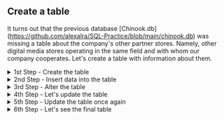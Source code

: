## Create a table

It turns out that the previous database [Chinook.db] (https://github.com/alexalra/SQL-Practice/blob/main/chinook.db) was missing a table about the company's other partner stores.  Namely, other digital media stores operating in the same field and with whom our company cooperates. Let's create a table with information about them.

<details>

  <summary>1st Step - Create the table </summary>
  

```
Let's first create the table and define data types for every column. 
```
Code

```ruby

CREATE TABLE Partners_data ( 

    Partner_ID SERIAL NOT NULL, 
    Name TEXT, 
    State TEXT,
    City TEXT,
    Number_Orders INTEGER,
    Start_Operations DATE, 
    PRIMARY KEY (Partner_ID));

```
</details>

<details>

  <summary>2nd Step - Insert data into the table </summary>
  

```
Let's add rows with information to the already pre-establish columns according to the data type that each can bear. 
```
Code

```ruby

INSERT INTO

 Partners_data (name, State, City, Number_Orders, Start_Operations)

  VALUES 
  ('Records_INC', 'Arizona', 'Yuma', 345, '1998-12-03'),
  ('Best Music', 'Denver', 'Colorado Springs', 567, '2002-02-23'),
  ('Tunes TX', 'Texas', 'Austin', 134, '2021-04-14'),
  ('My Music', 'Columbia', 'Charleston', 789, '1986-01-13'),
  ('Classic Songs', 'Alabama', 'Montgomery', 409, '2007-12-03'),
  ('Best Rap', 'California', 'San Diego', 203, '2022-06-07'),
  ('Rock&Roll Sego', 'Utah', 'Salt Lake City', 789, '2013-03-23');
  ```
</details>


  <details>

  <summary>3rd Step - Alter the table </summary>

```
After sending the first version of the table to the Team, they informed that it had to be changed to reflect some data that was missing. Every partner stored is specialised in a music genre, which has to be reflected in the table. It is mandatory to input this data per each partner.
```
Code

```ruby

ALTER TABLE
  Partners_data
ADD
  Genre TEXT  

```
</details>

  <details>

  <summary>4th Step - Let's update the table </summary>

```
Let's update the table by inserting the missing data for the 'Genre' column
```
Code

```ruby

UPDATE
  Partners_data 
SET
  Genre = 'Pop'
WHERE
  partner_id = 1;

UPDATE
  Partners_data 
SET
  Genre = 'Rap'
WHERE
  partner_id = 2;

UPDATE
  Partners_data 
SET
  Genre = 'Jazz'
WHERE
  partner_id = 3;

UPDATE
  Partners_data 
SET
  Genre = 'Synth-pop'
WHERE
  partner_id = 4;

UPDATE
  Partners_data 
SET
  Genre = 'Classic'
WHERE
  partner_id = 5;

UPDATE
  Partners_data 
SET
  Genre = 'Rap'
WHERE
  partner_id = 6;

UPDATE
  Partners_data 
SET
  Genre = 'Rock&Roll'
WHERE
  partner_id = 7;

```
</details>


  <details>

  <summary>5th Step - Update the table once again </summary>

```
Apparently, there was an accounting error, and the  Number_Orders for Tunes TX is incorrect, and should be 591 instead. Let's update the table
```
Code

```ruby

UPDATE
  Partners_data
SET
  Number_Orders = 591
WHERE
  name = 'Tunes TX'

```
</details>

 <details>

  <summary>6th Step - Let's see the final table </summary>


Code

```ruby

SELECT *
FROM
  partners_data
ORDER BY
  partner_id

```





![image](https://github.com/alexalra/SQL-Practice/assets/78654579/53f0716a-d70d-4a71-996d-cae8f030cc13)




</details>

